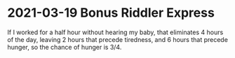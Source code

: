 2021-03-19 Bonus Riddler Express
================================
If I worked for a half hour without hearing my baby, that eliminates
4 hours of the day, leaving 2 hours that precede tiredness, and 6 hours
that precede hunger, so the chance of hunger is 3/4.
